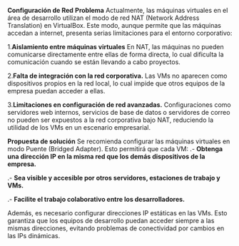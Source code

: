 **Configuración de Red**
__Problema__
Actualmente, las máquinas virtuales en el área de desarrollo utilizan el modo de red NAT (Network Address Translation) en VirtualBox. Este modo, aunque permite que las máquinas accedan a internet, presenta serias limitaciones para el entorno corporativo:

1.**Aislamiento entre máquinas virtuales**
En NAT, las máquinas no pueden comunicarse directamente entre ellas de forma directa, lo cual dificulta la comunicación cuando se están llevando a cabo proyectos.

2.**Falta de integración con la red corporativa.**
Las VMs no aparecen como dispositivos propios en la red local, lo cual impide que otros equipos de la empresa puedan acceder a ellas.

3.**Limitaciones en configuración de red avanzadas.**
Configuraciones como servidores web internos, servicios de base de datos o servidores de correo no pueden ser expuestos a la red corporativa bajo NAT, reduciendo la utilidad de los VMs en un escenario empresarial.

__Propuesta de solución__
Se recomienda configurar las máquinas virtuales en modo Puente (Bridged Adapter).
Esto permitirá que cada VM:
.- **Obtenga una dirección IP en la misma red que los demás dispositivos de la empresa.**

.- **Sea visible y accesible por otros servidores, estaciones de trabajo y VMs.**

.- **Facilite el trabajo colaborativo entre los desarrolladores.**

Además, es necesario configurar direcciones IP estáticas en las VMs. Esto garantiza que los equipos de desarrollo puedan acceder siempre a las mismas direcciones, evitando problemas de conectividad por cambios en las IPs dinámicas.



